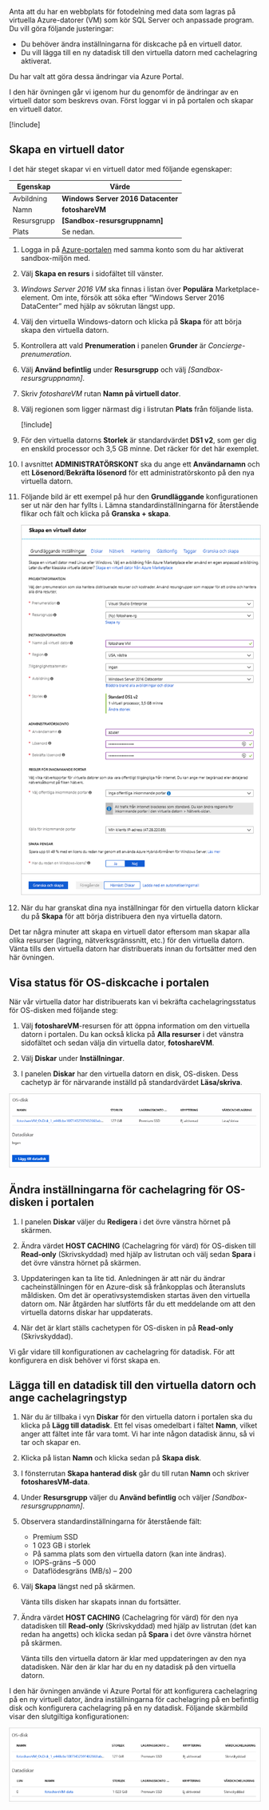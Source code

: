 
Anta att du har en webbplats för fotodelning med data som lagras på virtuella Azure-datorer (VM) som kör SQL Server och anpassade program. Du vill göra följande justeringar:

- Du behöver ändra inställningarna för diskcache på en virtuell dator.
- Du vill lägga till en ny datadisk till den virtuella datorn med cachelagring aktiverat.

Du har valt att göra dessa ändringar via Azure Portal.

I den här övningen går vi igenom hur du genomför de ändringar av en virtuell dator som beskrevs ovan. Först loggar vi in på portalen och skapar en virtuell dator.

[!include[](../../../includes/azure-sandbox-activate.md)]

## <a name="create-a-virtual-machine"></a>Skapa en virtuell dator

I det här steget skapar vi en virtuell dator med följande egenskaper:

| Egenskap        | Värde   |
|-----------------|---------|
| Avbildning           | **Windows Server 2016 Datacenter** |
| Namn            | **fotoshareVM** |
| Resursgrupp  |   **<rgn>[Sandbox-resursgruppnamn]</rgn>** |
| Plats        | Se nedan. |

1. Logga in på [Azure-portalen](https://portal.azure.com/triplecrownlabs.onmicrosoft.com?azure-portal=true) med samma konto som du har aktiverat sandbox-miljön med.

1. Välj **Skapa en resurs** i sidofältet till vänster.

1. _Windows Server 2016 VM_ ska finnas i listan över **Populära** Marketplace-element. Om inte, försök att söka efter ”Windows Server 2016 DataCenter” med hjälp av sökrutan längst upp.

1. Välj den virtuella Windows-datorn och klicka på **Skapa** för att börja skapa den virtuella datorn.

1. Kontrollera att vald **Prenumeration** i panelen **Grunder** är _Concierge-prenumeration_.

1. Välj **Använd befintlig** under **Resursgrupp** och välj _<rgn>[Sandbox-resursgruppnamn]</rgn>_.

1. Skriv _fotoshareVM_ rutan **Namn på virtuell dator**.

1. Välj regionen som ligger närmast dig i listrutan **Plats** från följande lista.

    [!include[](../../../includes/azure-sandbox-regions-first-mention-note-friendly.md)]

1. För den virtuella datorns **Storlek** är standardvärdet **DS1 v2**, som ger dig en enskild processor och 3,5 GB minne. Det räcker för det här exemplet.

1. I avsnittet **ADMINISTRATÖRSKONT** ska du ange ett **Användarnamn** och ett **Lösenord**/**Bekräfta lösenord** för ett administratörskonto på den nya virtuella datorn.

1. Följande bild är ett exempel på hur den **Grundläggande** konfigurationen ser ut när den har fyllts i. Lämna standardinställningarna för återstående flikar och fält och klicka på **Granska + skapa**.

    ![Skärmbild av Azure Portal som visar bladet Skapa en virtuell dator med vissa grundläggande konfigurationer ifyllda enligt beskrivningen.](../media/4-basics-vm.png)

1. När du har granskat dina nya inställningar för den virtuella datorn klickar du på **Skapa** för att börja distribuera den nya virtuella datorn.

Det tar några minuter att skapa en virtuell dator eftersom man skapar alla olika resurser (lagring, nätverksgränssnitt, etc.) för den virtuella datorn. Vänta tills den virtuella datorn har distribuerats innan du fortsätter med den här övningen.

## <a name="view-os-disk-cache-status-in-the-portal"></a>Visa status för OS-diskcache i portalen

När vår virtuella dator har distribuerats kan vi bekräfta cachelagringsstatus för OS-disken med följande steg:

1. Välj **fotoshareVM**-resursen för att öppna information om den virtuella datorn i portalen. Du kan också klicka på **Alla resurser** i det vänstra sidofältet och sedan välja din virtuella dator, **fotoshareVM**.

1. Välj **Diskar** under **Inställningar**.

1. I panelen **Diskar** har den virtuella datorn en disk, OS-disken. Dess cachetyp är för närvarande inställd på standardvärdet **Läsa/skriva**.

![Skärmbild av Azure Portal som visar avsnittet Diskar på ett blad för en virtuell dator, där OS-disken visas och har ställts in på skrivskyddad cachelagring.](../media/4-os-disk-rw.PNG)

## <a name="change-the-cache-settings-of-the-os-disk-in-the-portal"></a>Ändra inställningarna för cachelagring för OS-disken i portalen

1. I panelen **Diskar** väljer du **Redigera** i det övre vänstra hörnet på skärmen.

1. Ändra värdet **HOST CACHING** (Cachelagring för värd) för OS-disken till **Read-only** (Skrivskyddad) med hjälp av listrutan och välj sedan **Spara** i det övre vänstra hörnet på skärmen.

1. Uppdateringen kan ta lite tid. Anledningen är att när du ändrar cacheinställningen för en Azure-disk så frånkopplas och återansluts måldisken. Om det är operativsystemdisken startas även den virtuella datorn om. När åtgärden har slutförts får du ett meddelande om att den virtuella datorns diskar har uppdaterats.

1. När det är klart ställs cachetypen för OS-disken in på **Read-only** (Skrivskyddad).

Vi går vidare till konfigurationen av cachelagring för datadisk. För att konfigurera en disk behöver vi först skapa en.

## <a name="add-a-data-disk-to-the-vm-and-set-caching-type"></a>Lägga till en datadisk till den virtuella datorn och ange cachelagringstyp

1. När du är tillbaka i vyn **Diskar** för den virtuella datorn i portalen ska du klicka på **Lägg till datadisk**. Ett fel visas omedelbart i fältet **Namn**, vilket anger att fältet inte får vara tomt. Vi har inte någon datadisk ännu, så vi tar och skapar en.

1. Klicka på listan **Namn** och klicka sedan på **Skapa disk**.

1. I fönsterrutan **Skapa hanterad disk** går du till rutan **Namn** och skriver **fotosharesVM-data**.

1. Under **Resursgrupp** väljer du **Använd befintlig** och väljer _<rgn>[Sandbox-resursgruppnamn]</rgn>_.

1. Observera standardinställningarna för återstående fält:
    - Premium SSD
    - 1 023 GB i storlek
    - På samma plats som den virtuella datorn (kan inte ändras).
    - IOPS-gräns –5 000
    - Dataflödesgräns (MB/s) – 200

1. Välj **Skapa** längst ned på skärmen. 

    Vänta tills disken har skapats innan du fortsätter.

1. Ändra värdet **HOST CACHING** (Cachelagring för värd) för den nya datadisken till **Read-only** (Skrivskyddad) med hjälp av listrutan (det kan redan ha angetts) och klicka sedan på **Spara** i det övre vänstra hörnet på skärmen.

    Vänta tills den virtuella datorn är klar med uppdateringen av den nya datadisken. När den är klar har du en ny datadisk på den virtuella datorn.

I den här övningen använde vi Azure Portal för att konfigurera cachelagring på en ny virtuell dator, ändra inställningarna för cachelagring på en befintlig disk och konfigurera cachelagring på en ny datadisk. Följande skärmbild visar den slutgiltiga konfigurationen:

![Skärmbild av Azure Portal som visar OS-disken och den nya datadisken i avsnittet Diskar på bladet för den virtuella datorn, där båda diskarna har ställts in på skrivskyddad cachelagring.](../media/disks-final-config-portal.PNG)
